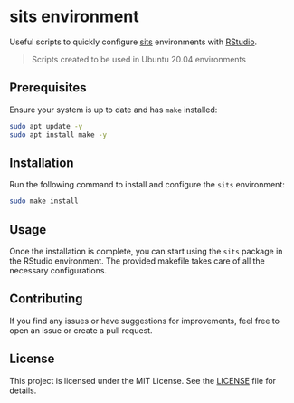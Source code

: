 
# sits environment

Useful scripts to quickly configure [sits](https://github.com/e-sensing/sits) environments with [RStudio](https://posit.co/download/rstudio-server/).

> Scripts created to be used in Ubuntu 20.04 environments

## Prerequisites

Ensure your system is up to date and has `make` installed:

```sh
sudo apt update -y
sudo apt install make -y
```

## Installation

Run the following command to install and configure the `sits` environment:

```sh
sudo make install
```

## Usage

Once the installation is complete, you can start using the `sits` package in the RStudio environment. The provided makefile takes care of all the necessary configurations.

## Contributing

If you find any issues or have suggestions for improvements, feel free to open an issue or create a pull request.

## License

This project is licensed under the MIT License. See the [LICENSE](LICENSE) file for details.
